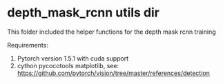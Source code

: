 # depth_mask_rcnn utils dir

This folder included the helper functions for the depth mask rcnn training

Requirements:

1) Pytorch version 1.5.1 with cuda support
2) cython pycocotools matplotlib, see: https://github.com/pytorch/vision/tree/master/references/detection
